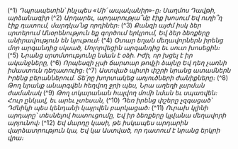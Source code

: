 
(^1) _Դպրապետին՝ ինչպես «Մի՛ ապականիր»-ը։ Սաղմոս Դավթի, արձանագիր_
(^2) _Արդարեւ, արդարությա՞մբ էիք խոսում
Եվ ուղի՞ղ էիք դատում, մարդկա՛նց որդիներ։_
(^3) _Քանզի այժմ իսկ ձեր սրտերում
Անօրենություն եք գործում երկրում,
Եվ ձեր ձեռքերը անիրավություն են նյութում։_
(^4) _Օտար եղան մեղավորներն իրենց մոր արգանդից սկսած,
Մոլորվեցին արգանդից եւ սուտ խոսեցին։_
(^5) _Նրանց սրտմտությունը նման է օձի.
Իժի, որ խցել է իր ականջները,_
(^6) _Որպեսզի չլսի ճարտար թովչի ձայնը
Եվ դեղ չառնի իմաստուն դեղատուից։_
(^7) _Աստված պիտի փշրի նրանց ատամներն
Իրենց բերաններում.
Տե՛րը խորտակեց առյուծների ժանիքները։_
(^8) _Թող նրանք անարգվեն հեղվող ջրի պես,
Նրա աղեղի լարման ժամանակ_
(^9) _Թող տկարանան հալվող մոմի նման եւ սպառվեն։
Հուր ընկավ, եւ արեւ չտեսան,_
(^10) _Դեռ իրենց փշերը չզգացած՝
Դժնիկի պես կենդանի կայրվեն բարկացած։_
(^11) _Ուրախ կլինի արդարը՝ տեսնելով հատուցումը,
Եվ իր ձեռքերը կլվանա մեղավորի արյունով։_
(^12) _Եվ մարդը կասի, թե իսկապես արդարին վարձատրություն կա,
Եվ կա Աստված, որ դատում է նրանց երկրի վրա։_
